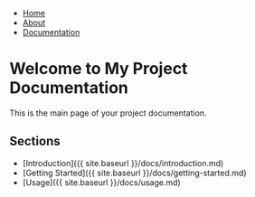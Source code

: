 <link rel="stylesheet" href="{{ site.baseurl }}/assets/style.css">

<!-- Navigation Bar -->
<nav>
   <ul>
       <li><a href="/">Home</a></li>
       <li><a href="{{ site.baseurl }}/about">About</a></li>
       <li><a href="{{ site.baseurl }}/docs">Documentation</a></li>
   </ul>
</nav>

# Welcome to My Project Documentation

This is the main page of your project documentation.

## Sections

- [Introduction]({{ site.baseurl }}/docs/introduction.md)
- [Getting Started]({{ site.baseurl }}/docs/getting-started.md)
- [Usage]({{ site.baseurl }}/docs/usage.md)
